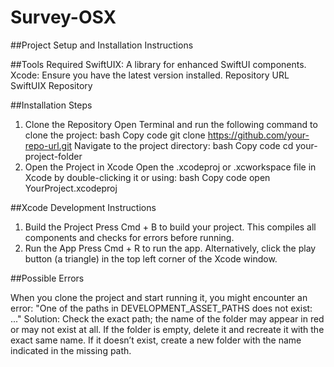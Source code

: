# Survey-OSX

##Project Setup and Installation Instructions

##Tools Required
SwiftUIX: A library for enhanced SwiftUI components.
Xcode: Ensure you have the latest version installed.
Repository URL
SwiftUIX Repository

##Installation Steps

1. Clone the Repository
Open Terminal and run the following command to clone the project:
bash
Copy code
git clone https://github.com/your-repo-url.git
Navigate to the project directory:
bash
Copy code
cd your-project-folder
3. Open the Project in Xcode
Open the .xcodeproj or .xcworkspace file in Xcode by double-clicking it or using:
bash
Copy code
open YourProject.xcodeproj

##Xcode Development Instructions
1. Build the Project
Press Cmd + B to build your project. This compiles all components and checks for errors before running.
3. Run the App
Press Cmd + R to run the app. Alternatively, click the play button (a triangle) in the top left corner of the Xcode window.

##Possible Errors

When you clone the project and start running it, you might encounter an error: "One of the paths in DEVELOPMENT_ASSET_PATHS does not exist: ..."
Solution: Check the exact path; the name of the folder may appear in red or may not exist at all. If the folder is empty, delete it and recreate it with the exact same name. If it doesn’t exist, create a new folder with the name indicated in the missing path.

